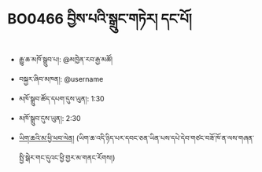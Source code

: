 # BO0466 བྱིས་པའི་སྒྲུང་གཏེར། དང་པོ།
- རྒྱུ་ཆ་མཁོ་སྒྲུབ་པ།: @མཁྱེན་རབ་རྒྱ་མཚོ།
- བསྐྱར་ཞིབ་མཁན།: @username
- མཁོ་སྒྲུབ་ཚོད་དཔག་དུས་ཡུན།: 1:30
- མཁོ་སྒྲུབ་དུས་ཡུན།: 2:30
- [ཡིག་ཆའི་མ་ཕྱི་ཕབ་ལེན།]()
  (ཡིག་ཆ་འདི་ཉིད་པར་དབང་ཅན་ཡིན་པས་དཔེ་དེབ་གཙང་བཟོ་ཁོ་ན་ལས་གཞན་སྤྱི་སྒེར་གང་དུའང་ཕྱི་གྱར་མ་གནང་རོགས།)

